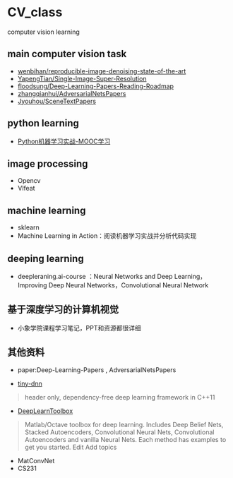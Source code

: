 # CV_class
computer vision learning

## main computer vision task

- [wenbihan/reproducible-image-denoising-state-of-the-art](https://github.com/wenbihan/reproducible-image-denoising-state-of-the-art)
- [YapengTian/Single-Image-Super-Resolution](https://github.com/YapengTian/Single-Image-Super-Resolution)
- [floodsung/Deep-Learning-Papers-Reading-Roadmap](https://github.com/floodsung/Deep-Learning-Papers-Reading-Roadmap)
- [zhangqianhui/AdversarialNetsPapers](https://github.com/zhangqianhui/AdversarialNetsPapers)
- [Jyouhou/SceneTextPapers](https://github.com/Jyouhou/SceneTextPapers)

## python learning

- [Python机器学习实战-MOOC学习](http://www.icourse163.org/course/BIT-1001872001)

## image processing

- Opencv
- Vlfeat

## machine learning

- sklearn
- Machine Learning in Action：阅读机器学习实战并分析代码实现

## deeping learning

- deepleraning.ai-course ：Neural Networks and Deep Learning，Improving Deep Neural Networks，Convolutional Neural Network

## 基于深度学习的计算机视觉

- 小象学院课程学习笔记，PPT和资源都很详细

## 其他资料

- paper:Deep-Learning-Papers , AdversarialNetsPapers

- [tiny-dnn](https://github.com/ranjiewwen/tiny-dnn)
> header only, dependency-free deep learning framework in C++11
- [DeepLearnToolbox](https://github.com/DIP-ML-AI/DeepLearnToolbox)
> Matlab/Octave toolbox for deep learning. Includes Deep Belief Nets, Stacked Autoencoders, Convolutional Neural Nets, Convolutional Autoencoders and vanilla Neural Nets. Each method has examples to get you started. Edit
Add topics
- MatConvNet
- CS231
